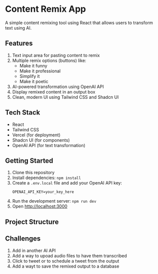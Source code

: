 # Content Remix App

A simple content remixing tool using React that allows users to transform text using AI.

## Features

1. Text input area for pasting content to remix
2. Multiple remix options (buttons) like:
   - Make it funny
   - Make it professional
   - Simplify it
   - Make it poetic
3. AI-powered transformation using OpenAI API
4. Display remixed content in an output box
5. Clean, modern UI using Tailwind CSS and Shadcn UI

## Tech Stack

- React
- Tailwind CSS
- Vercel (for deployment)
- Shadcn UI (for components)
- OpenAI API (for text transformation)

## Getting Started

1. Clone this repository
2. Install dependencies: `npm install`
3. Create a `.env.local` file and add your OpenAI API key:
   ```
   OPENAI_API_KEY=your_key_here
   ```
4. Run the development server: `npm run dev`
5. Open [http://localhost:3000](http://localhost:3000)

## Project Structure

## Challenges

1. Add in another AI API
2. Add a way to upoad audio files to have them transcribed
3. Click to tweet or to schedule a tweet from the output
4. Add a wayt to save the remixed output to a database
